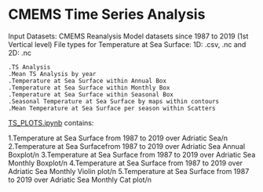 # CMEMS Time Series Analysis

  Input Datasets: CMEMS Reanalysis Model datasets since 1987 to 2019 (1st Vertical level)
  File types for Temperature at Sea Surface: 1D: .csv, .nc and 2D: .nc

    .TS Analysis 
    .Mean TS Analysis by year
    .Temperature at Sea Surface within Annual Box
    .Temperature at Sea Surface within Monthly Box
    .Temperature at Sea Surface within Seasonal Box
    .Seasonal Temperature at Sea Surface by maps within contours
    .Mean Temperature at Sea Surface per season within Scatters

[TS_PLOTS.ipynb](https://github.com/007-Ozalp/CMEMS-Reanalysis-Data-Management/blob/main/CMEMS-Time%20Series%20Analysis/TS_PLOTS.ipynb) contains:

1.Temperature at Sea Surface from 1987 to 2019 over Adriatic Sea/n
2.Temperature at Sea Surfacefrom 1987 to 2019 over Adriatic Sea Annual Boxplot/n
3.Temperature at Sea Surface from 1987 to 2019 over Adriatic Sea Monthly Boxplot/n
4.Temperature at Sea Surface from 1987 to 2019 over Adriatic Sea Monthly Violin plot/n
5.Temperature at Sea Surface from 1987 to 2019 over Adriatic Sea Monthly Cat plot/n
